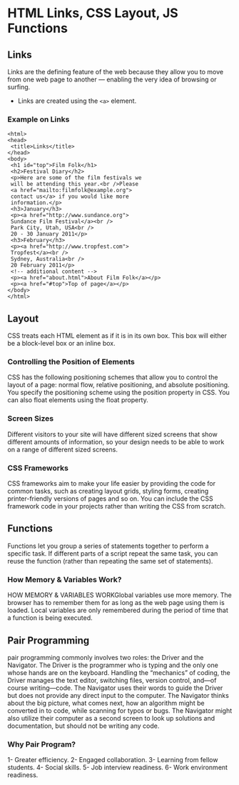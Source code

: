 #  HTML Links, CSS Layout, JS Functions

## Links
Links are the defining feature of the web because they allow you to move from one web page to another — enabling the very idea of browsing or surfing.
*  Links are created using the ``` <a> ``` element.

### Example on Links
```
<html>
<head>
 <title>Links</title>
</head>
<body>
 <h1 id="top">Film Folk</h1>
 <h2>Festival Diary</h2>
 <p>Here are some of the film festivals we
 will be attending this year.<br />Please
 <a href="mailto:filmfolk@example.org">
 contact us</a> if you would like more
 information.</p>
 <h3>January</h3>
 <p><a href="http://www.sundance.org">
 Sundance Film Festival</a><br />
 Park City, Utah, USA<br />
 20 - 30 January 2011</p>
 <h3>February</h3>
 <p><a href="http://www.tropfest.com">
 Tropfest</a><br />
 Sydney, Australia<br />
 20 February 2011</p>
 <!-- additional content -->
 <p><a href="about.html">About Film Folk</a></p>
 <p><a href="#top">Top of page</a></p>
</body>
</html> 
```

## Layout
CSS treats each HTML element as if it is in its own box. This box will either be a block-level box or an inline box.

### Controlling the Position of Elements
CSS has the following positioning schemes that allow you to control the layout of a page: normal flow, relative positioning, and absolute positioning. You specify the positioning scheme using the position property in CSS. You can also float elements using the float property.

### Screen Sizes
Different visitors to your site will have different sized screens that show different amounts of information, so your design needs to be able to work on a range of different sized screens.

### CSS Frameworks
CSS frameworks aim to make your life easier by providing the code for common tasks, such as creating layout grids, styling forms, creating printer-friendly versions of pages and so on. You can include the CSS framework code in your projects rather than writing the CSS from scratch.

## Functions
Functions let you group a series of statements together to perform a specific task. If different parts of a script repeat the same task, you can reuse the function (rather than repeating the same set of statements).

### How Memory & Variables Work?
HOW MEMORY & VARIABLES WORKGlobal variables use more memory. The browser has to remember them for as long as the web page using them is loaded. Local variables are only remembered during the period of time that a function is being executed.

## Pair Programming
pair programming commonly involves two roles: the Driver and the Navigator. The Driver is the programmer who is typing and the only one whose hands are on the keyboard. Handling the “mechanics” of coding, the Driver manages the text editor, switching files, version control, and—of course writing—code. The Navigator uses their words to guide the Driver but does not provide any direct input to the computer. The Navigator thinks about the big picture, what comes next, how an algorithm might be converted in to code, while scanning for typos or bugs. The Navigator might also utilize their computer as a second screen to look up solutions and documentation, but should not be writing any code.

### Why Pair Program?
1- Greater efficiency.
2- Engaged collaboration.
3- Learning from fellow students.
4- Social skills.
5- Job interview readiness.
6- Work environment readiness.